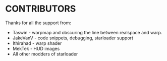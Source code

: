 # CONTRIBUTORS
Thanks for all the support from:
- Taswin - warpmap and obscuring the line between realspace and warp.
- JakeVanV - code snippets, debugging, starloader support
- Ithirahad - warp shader
- MekTek - HUD images
- All other modders of starloader